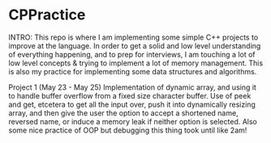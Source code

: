 # CPPractice

INTRO: This repo is where I am implementing some simple C++ projects to improve at the language. In order to get a solid and low level understanding of everything happening, and to prep for interviews, I am touching a lot of low level concepts & trying to implement a lot of memory management. This is also my practice for implementing some data structures and algorithms.

Project 1 (May 23 - May 25) Implementation of dynamic array, and using it to handle buffer overflow from a fixed size character buffer. Use of peek and get, etcetera to get all the input over, push it into dynamically resizing array, and then give the user the option to accept a shortened name, reversed name, or induce a memory leak if neither option is selected. Also some nice practice of OOP but debugging this thing took until like 2am!
